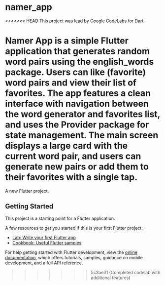 # namer_app
<<<<<<< HEAD
This project was lead by Google CodeLabs for Dart.

Namer App is a simple Flutter application that generates random word pairs using the english_words package. Users can like (favorite) word pairs and view their list of favorites. The app features a clean interface with navigation between the word generator and favorites list, and uses the Provider package for state management. The main screen displays a large card with the current word pair, and users can generate new pairs or add them to their favorites with a single tap.
=======

A new Flutter project.

## Getting Started

This project is a starting point for a Flutter application.

A few resources to get you started if this is your first Flutter project:

- [Lab: Write your first Flutter app](https://docs.flutter.dev/get-started/codelab)
- [Cookbook: Useful Flutter samples](https://docs.flutter.dev/cookbook)

For help getting started with Flutter development, view the
[online documentation](https://docs.flutter.dev/), which offers tutorials,
samples, guidance on mobile development, and a full API reference.
>>>>>>> 5c3ae31 (Completed codelab with additional features)
